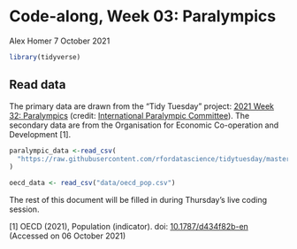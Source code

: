 Code-along, Week 03: Paralympics
================
Alex Homer
7 October 2021

``` r
library(tidyverse)
```

## Read data

The primary data are drawn from the “Tidy Tuesday” project: [2021 Week
32:
Paralympics](https://github.com/rfordatascience/tidytuesday/blob/master/data/2021/2021-08-03/readme.md)
(credit: [International Paralympic
Committee](https://db.ipc-services.org/sdms/hira/web/index)). The
secondary data are from the Organisation for Economic Co-operation and
Development [1].

``` r
paralympic_data <-read_csv(
  "https://raw.githubusercontent.com/rfordatascience/tidytuesday/master/data/2021/2021-08-03/athletes.csv"
)

oecd_data <- read_csv("data/oecd_pop.csv")
```

The rest of this document will be filled in during Thursday’s live
coding session.

[1] OECD (2021), Population (indicator). doi:
[10.1787/d434f82b-en](https://doi.org/10.1787/d434f82b-en) (Accessed on
06 October 2021)
